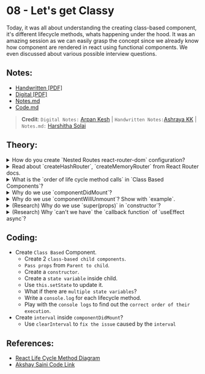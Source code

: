 # 08 - Let's get Classy

Today, it was all about understanding the creating class-based component, it's different lifecycle methods, whats happening under the hood. It was an amazing session as we can easily grasp the concept since we already know how component are rendered in react using functional components. We even discussed about various possible interview questions.

## Notes:

- [Handwritten [PDF]](https://github.com/deltanode/react-playground/blob/main/00-React-Notes/Chapter%2008%20-%20Let's%20get%20Classy%20%20-%20HandWritten%20Notes.pdf)
- [Digital [PDF]](https://github.com/deltanode/react-playground/blob/main/00-React-Notes/Chapter%2008%20-%20Let's%20get%20Classy%20-%20Digital%20Notes.pdf)
- [Notes.md](https://github.com/deltanode/react-playground/blob/main/08-Lets-get-classy/notes.md)
- [Code.md](https://github.com/deltanode/react-playground/blob/main/08-Lets-get-classy/code.md)

> **Credit**: `Digital Notes:` [Arpan Kesh](https://www.linkedin.com/in/arpan-kesh-687740194/) | `Handwritten Notes:`[Ashraya KK](https://github.com/Ashrayaa/Namaste-React) | `Notes.md:` [Harshitha Solai](https://github.com/Learn-React-With-Harshi)

## Theory:

<!-- *******************************-->
<details>
<summary>How do you create `Nested Routes react-router-dom` configuration?</summary><br>
<blockquote>

</blockquote><br>
</details>

<!-- *******************************-->
<details>
<summary>Read about `createHashRouter`, `createMemoryRouter` from React Router docs.</summary><br>
<blockquote>

</blockquote><br>
</details>

<!-- *******************************-->
<details>
<summary>What is the `order of life cycle method calls` in `Class Based Components`?</summary><br>
<blockquote>

</blockquote><br>
</details>

<!-- *******************************-->
<details>
<summary>Why do we use `componentDidMount`?</summary><br>
<blockquote>

</blockquote><br>
</details>

<!-- *******************************-->
<details>
<summary>Why do we use `componentWillUnmount`? Show with `example`.</summary><br>
<blockquote>

</blockquote><br>
</details>

<!-- *******************************-->
<details>
<summary>(Research) Why do we use `super(props)` in `constructor`?</summary><br>
<blockquote>

</blockquote><br>
</details>

<!-- *******************************-->
<details>
<summary>(Research) Why `can't we have` the `callback function` of `useEffect async`?</summary><br>
<blockquote>

</blockquote><br>
</details>
<!-- *******************************-->

## Coding:

- Create `Class Based` Component.
  - Create 2 `class-based child components`.
  - `Pass props` from `Parent to child`.
  - Create a `constructor`.
  - Create a `state variable` inside child.
  - Use `this.setState` to update it.
  - What if there are `multiple state variables`?
  - Write a `console.log` for each lifecycle method.
  - Play with the `console logs` to find out the `correct order of their execution`.
- Create `interval` inside `componentDidMount`?
  - Use `clearInterval` to `fix the issue` caused by the `interval`

## References:

- [React Life Cycle Method Diagram](https://projects.wojtekmaj.pl/react-lifecycle-methods-diagram/)
- [Akshay Saini Code Link](https://bitbucket.org/namastedev/namaste-react-live/src/master/)
